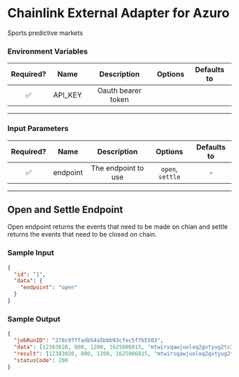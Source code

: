 # Chainlink External Adapter for Azuro

Sports predictive markets

### Environment Variables

| Required? |  Name   |                                                        Description                                                         | Options | Defaults to |
| :-------: | :-----: | :------------------------------------------------------------------------------------------------------------------------: | :-----: | :---------: |
|   ✅         | API_KEY | Oauth bearer token  |         |             |

---

### Input Parameters

| Required? |   Name   |     Description     |           Options            | Defaults to |
| :-------: | :------: | :-----------------: | :--------------------------: | :---------: |
|      ✅      | endpoint | The endpoint to use | `open`, `settle` |   -   |

---

## Open and Settle Endpoint

Open endpoint returns the events that need to be made on chian and settle returns the events that need to be closed
on chain.

### Sample Input

```json
{
  "id": "1",
  "data": {
    "endpoint": "open"
  }
}
```

### Sample Output

```json
{
  "jobRunID": "278c97ffadb54a5bbb93cfec5f7b5503",
  "data": [12383020, 800, 1200, 1625006815, "mtwirsqawjuoloq2gvtyug2tc3jbf5htm2zeo4rsknfiv3fdp46a"],
  "result": [12383020, 800, 1200, 1625006815, "mtwirsqawjuoloq2gvtyug2tc3jbf5htm2zeo4rsknfiv3fdp46a"],
  "statusCode": 200
}
```
